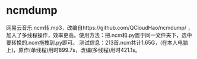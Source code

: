 # ncmdump
网易云音乐.ncm转.mp3，改编自https://github.com/QCloudHao/ncmdump/ ，加入了多线程操作，效率更高。使用方法：把.ncm和.py置于同一文件夹下，选中要转换的.ncm拖拽到.py即可。
测试信息：213首.ncm共计1.65G，(在本人电脑上)，原作(单线程)用时899.7s，改编(多线程)用时421.1s。
